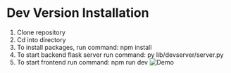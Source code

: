 # Dev Version Installation

1. Clone repository
2. Cd into directory
3. To install packages, run command: npm install
4. To start backend flask server run command: py lib/devserver/server.py
5. To start frontend run command: npm run dev
   ![Demo](https://user-images.githubusercontent.com/12753095/47191363-d61f9200-d314-11e8-834b-016a6a5de125.gif)
